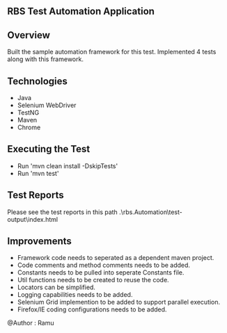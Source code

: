 ## RBS Test Automation Application

## Overview

Built the sample automation framework for this test. Implemented 4 tests along with this framework.

## Technologies

* Java
* Selenium WebDriver
* TestNG
* Maven
* Chrome

## Executing the Test

* Run 'mvn clean install -DskipTests'
* Run 'mvn test'

## Test Reports

Please see the test reports in this path .\rbs.Automation\test-output\index.html

## Improvements

* Framework code needs to seperated as a dependent maven project.
* Code comments and method comments needs to be added.
* Constants needs to be pulled into seperate Constants file.
* Util functions needs to be created to reuse the code.
* Locators can be simplified.
* Logging capabilities needs to be added.
* Selenium Grid implemention to be added to support parallel execution.
* Firefox/IE coding configurations needs to be added.

@Author : Ramu